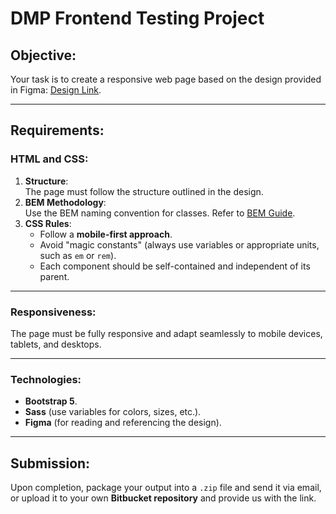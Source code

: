 # DMP Frontend Testing Project

## Objective:
Your task is to create a responsive web page based on the design provided in Figma: [Design Link](https://www.figma.com/design/TumeHzNdMGPfl9r1ImHLSv/dmpagency-frontend-technical-task?node-id=0-1&t=cMwsNzPqd3PaHLzG-1).  

---

## Requirements:

### HTML and CSS:
1. **Structure**:  
   The page must follow the structure outlined in the design.
2. **BEM Methodology**:  
   Use the BEM naming convention for classes. Refer to [BEM Guide](https://www.vzhurudolu.cz/prirucka/bem).
3. **CSS Rules**:  
   - Follow a **mobile-first approach**.  
   - Avoid "magic constants" (always use variables or appropriate units, such as `em` or `rem`).  
   - Each component should be self-contained and independent of its parent.

---

### Responsiveness:
The page must be fully responsive and adapt seamlessly to mobile devices, tablets, and desktops.

---

### Technologies:
- **Bootstrap 5**.
- **Sass** (use variables for colors, sizes, etc.).
- **Figma** (for reading and referencing the design).

---

## Submission:
Upon completion, package your output into a `.zip` file and send it via email, or upload it to your own **Bitbucket repository** and provide us with the link.
